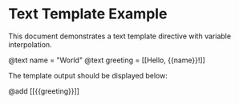# Text Template Example

This document demonstrates a text template directive with variable interpolation.

@text name = "World"
@text greeting = [[Hello, {{name}}!]]

The template output should be displayed below:

@add [[{{greeting}}]]